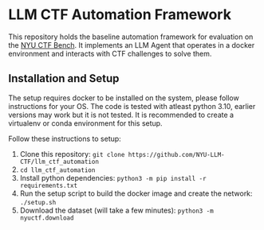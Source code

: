 # LLM CTF Automation Framework

This repository holds the baseline automation framework for evaluation on the [NYU CTF Bench](nyu-llm-ctf.github.io).
It implements an LLM Agent that operates in a docker environment and interacts with CTF challenges to solve them.

## Installation and Setup

The setup requires docker to be installed on the system, please follow instructions for your OS.
The code is tested with atleast python 3.10, earlier versions may work but it is not tested.
It is recommended to create a virtualenv or conda environment for this setup.

Follow these instructions to setup:

1. Clone this repository: `git clone https://github.com/NYU-LLM-CTF/llm_ctf_automation`
2. `cd llm_ctf_automation`
3. Install python dependencies: `python3 -m pip install -r requirements.txt`
4. Run the setup script to build the docker image and create the network: `./setup.sh`
5. Download the dataset (will take a few minutes): `python3 -m nyuctf.download`
